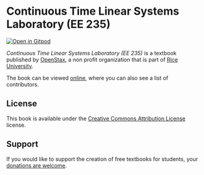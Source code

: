 # Continuous Time Linear Systems Laboratory (EE 235)

[![Open in Gitpod](https://gitpod.io/button/open-in-gitpod.svg)](https://gitpod.io/from-referrer/)

_Continuous Time Linear Systems Laboratory (EE 235)_ is a textbook published by [OpenStax](https://openstax.org/), a non profit organization that is part of [Rice University](https://www.rice.edu/).

The book can be viewed [online](https://github.com/cnx-user-books/cnxbook-continuous-time-linear-systems-laboratory-ee-235/releases/latest), where you can also see a list of contributors.

## License
This book is available under the [Creative Commons Attribution License](./LICENSE) license.

## Support
If you would like to support the creation of free textbooks for students, your [donations are welcome](https://riceconnect.rice.edu/donation/support-openstax-banner).
